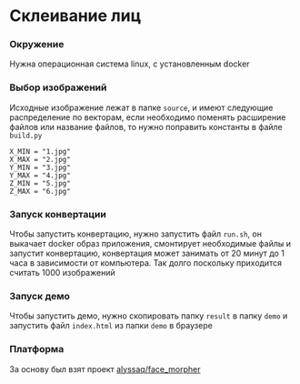 # Склеивание лиц

### Окружение
Нужна операционная система linux, c установленным docker

### Выбор изображений

Исходные изображение лежат в папке `source`, и имеют следующие распределение по векторам, если необходимо поменять расширение файлов или название файлов, то нужно поправить константы в файле `build.py`
```
X_MIN = "1.jpg"
X_MAX = "2.jpg"
Y_MIN = "3.jpg"
Y_MAX = "4.jpg"
Z_MIN = "5.jpg"
Z_MAX = "6.jpg"
```

### Запуск конвертации

Чтобы запустить конвертацию, нужно запустить файл `run.sh`, он выкачает docker образ приложения, смонтирует необходимые файлы и запустит конвертацию, конвертация может занимать от 20 минут до 1 часа в зависимости от компьютера. Так долго поскольку приходится считать 1000 изображений

### Запуск демо

Чтобы запустить демо, нужно скопировать папку `result` в папку `demo` и запустить файл `index.html` из папки `demo` в браузере

### Платформа

За основу был взят проект [alyssaq/face_morpher](https://github.com/alyssaq/face_morpher)